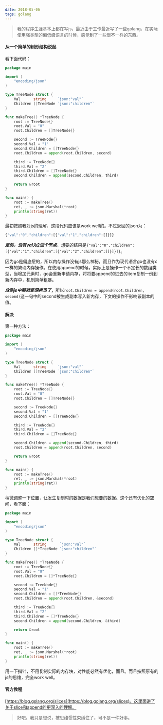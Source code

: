 ```yaml
---
date: 2018-05-06
tags: golang
---
```


> 我的程序生涯基本上都在写js，最近由于工作最近写了一些golang，在实际使用强类型的偏低级语言的时候，感觉到了一些很不一样的东西。

#### 从一个简单的树形结构说起

看下面代码：

```go
package main

import (
	"encoding/json"
)

type TreeNode struct {
	Val      string     `json:"val"`
	Children []TreeNode `json:"children"`
}

func makeTree() *TreeNode {
	root := TreeNode{}
	root.Val = "0"
	root.Children = []TreeNode{}

	second := TreeNode{}
	second.Val = "1"
	second.Children = []TreeNode{}
	root.Children = append(root.Children, second)

	third := TreeNode{}
	third.Val = "2"
	third.Children = []TreeNode{}
	second.Children = append(second.Children, third)

	return &root
}

func main() {
	root := makeTree()
	ret, _ := json.Marshal(*root)
	println(string(ret))
}
```

最初按照我对js的理解，这段代码应该是work well的。不过返回的json为：

```js
{"val":"0","children":[{"val":"1","children":[]}]}
```

***是的，没有val为2这个节点***。想要的结果是`{"val":"0","children":[{"val":"1","children":[{"val":"2","children":[]}]}]}`。

因为go是偏底层的，所以内存操作没有js那么神秘，而且作为现代语言go也没有c一样的繁琐内存操作。在使用append的时候，实际上是操作一个不定长的数组类型，当增加元素时，go会重新申请内存，将将要append的进去的item复制一份到新内存中，机制简单粗暴。

***放到js中那就是深拷贝了***，所以`root.Children = append(root.Children, second)`这一句中的second被生成副本写入新内存，下文的操作不影响该副本的值。

#### 解决

第一种方法：

```go
package main

import (
	"encoding/json"
)

type TreeNode struct {
	Val      string     `json:"val"`
	Children []TreeNode `json:"children"`
}

func makeTree() *TreeNode {
	root := TreeNode{}
	root.Val = "0"
	root.Children = []TreeNode{}

	second := TreeNode{}
	second.Val = "1"
	second.Children = []TreeNode{}

	third := TreeNode{}
	third.Val = "2"
	third.Children = []TreeNode{}

	second.Children = append(second.Children, third)
	root.Children = append(root.Children, second)

	return &root
}

func main() {
	root := makeTree()
	ret, _ := json.Marshal(*root)
	println(string(ret))
}

```

稍微调整一下位置，让发生复制时的数据是我们想要的数据。这个还有优化的空间，看下面：

```go
package main

import (
	"encoding/json"
)

type TreeNode struct {
	Val      string      `json:"val"`
	Children []*TreeNode `json:"children"`
}

func makeTree() *TreeNode {
	root := TreeNode{}
	root.Val = "0"
	root.Children = []*TreeNode{}

	second := TreeNode{}
	second.Val = "1"
	second.Children = []*TreeNode{}
	root.Children = append(root.Children, &second)

	third := TreeNode{}
	third.Val = "2"
	third.Children = []*TreeNode{}
	second.Children = append(second.Children, &third)

	return &root
}

func main() {
	root := makeTree()
	ret, _ := json.Marshal(*root)
	println(string(ret))
}
```

用一下指针，不用复制实际的内存块，对性能必然有优化，而且。而且按照原有的js的思维，完全work well。

#### 官方教程

[https://blog.golang.org/slices](https://blog.golang.org/slices)。这里面讲了关于slice和append的更深入的理解。

> 好吧。我只是想说，被思维惯性束缚住了，可不是一件好事。